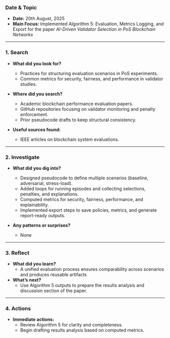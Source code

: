 ### Date & Topic

- **Date:** 20th August, 2025 
- **Main Focus:** Implemented Algorithm 5: Evaluation, Metrics Logging, and Export for the paper *AI-Driven Validator Selection in PoS Blockchain Networks*

---

### 1. Search

- **What did you look for?**  
  - Practices for structuring evaluation scenarios in PoS experiments.
  - Common metrics for security, fairness, and performance in validator studies.


- **Where did you search?**  
  - Academic blockchain performance evaluation papers.
  - GitHub repositories focusing on validator monitoring and penalty enforcement.
  - Prior pseudocode drafts to keep structural consistency.

- **Useful sources found:** 
    - IEEE articles on blockchain system evaluations.
    

---

### 2. Investigate

- **What did you dig into?**  
  - Designed pseudocode to define multiple scenarios (baseline, adversarial, stress-load).
  - Added loops for running episodes and collecting selections, penalties, and explanations.
  - Computed metrics for security, fairness, performance, and explainability.
  - Implemented export steps to save policies, metrics, and generate report-ready outputs.
  

- **Any patterns or surprises?**  
  - None
  
  

---

### 3. Reflect

- **What did you learn?**  
  - A unified evaluation process ensures comparability across scenarios and produces reusable artifacts
- **What’s next?**  
  - Use Algorithm 5 outputs to prepare the results analysis and discussion section of the paper.
  
  

---

### 4. Actions

- **Immediate actions:**  
  - Review Algorithm 5 for clarity and completeness.
  - Begin drafting results analysis based on computed metrics.